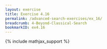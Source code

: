 ```yaml
---
layout: exercise
title: Exercise 4.16
permalink: /advanced-search-exercises/ex_16/
breadcrumb: 4-Beyond-Classical-Search
bookmarkID: ex4.16
---
```


{% include mathjax_support %}
